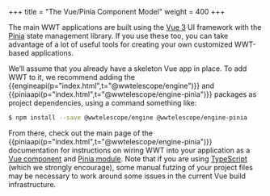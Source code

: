 +++
title = "The Vue/Pinia Component Model"
weight = 400
+++

The main WWT applications are built using the [Vue 3] UI framework with the
[Pinia] state management library. If you use these too, you can take advantage
of a lot of useful tools for creating your own customized WWT-based
applications.

[Vue 3]: https://vuejs.org/
[Pinia]: https://pinia.vuejs.org/

We’ll assume that you already have a skeleton Vue app in place. To add WWT to
it, we recommend adding
the {{engineapi(p="index.html",t="@wwtelescope/engine")}}
and {{piniaapi(p="index.html",t="@wwtelescope/engine-pinia")}} packages as
project dependencies, using a command something like:

```sh
$ npm install --save @wwtelescope/engine @wwtelescope/engine-pinia
```

From there, check out the main page of
the {{piniaapi(p="index.html",t="@wwtelescope/engine-pinia")}} documentation for
instructions on wiring WWT into your application as a [Vue component] and [Pinia
module]. Note that if you are using [TypeScript] (which we strongly encourage),
some manual futzing of your project files may be necessary to work around some
issues in the current Vue build infrastructure.

[Vue component]: https://v2.vuejs.org/v2/guide/#Composing-with-Components
[Pinia module]: https://pinia.vuejs.org/core-concepts/
[TypeScript]: https://www.typescriptlang.org/
